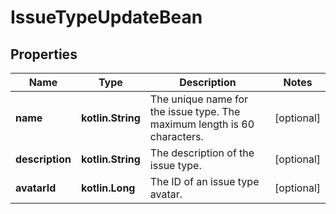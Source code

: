
# IssueTypeUpdateBean

## Properties
Name | Type | Description | Notes
------------ | ------------- | ------------- | -------------
**name** | **kotlin.String** | The unique name for the issue type. The maximum length is 60 characters. |  [optional]
**description** | **kotlin.String** | The description of the issue type. |  [optional]
**avatarId** | **kotlin.Long** | The ID of an issue type avatar. |  [optional]



